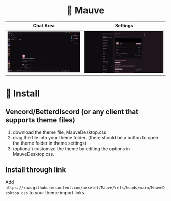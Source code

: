 <h1 align="center">🌸 Mauve</h1>

| **Chat Area** | **Settings**    |
| ------------------------------------------------------------------------------------- | ---------------------- |
| ![](images/chat.png)                                                              | ![](images/settings.png) |


# 🔧 Install

## Vencord/Betterdiscord (or any client that supports theme files)

1. download the theme file, MauveDesktop.css
2. drag the file into your theme folder. (there should be a button to open the theme folder in theme settings)
3. (optional) customize the theme by editing the options in MauveDesktop.css.

## Install through link

Add `https://raw.githubusercontent.com/axxelet/Mauve/refs/heads/main/MauveDesktop.css` to your theme import links.
